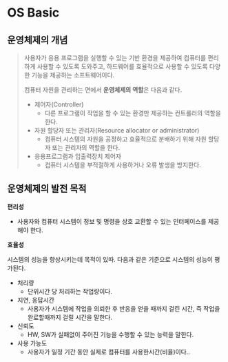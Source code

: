 # OS Basic



## 운영체제의 개념

> 사용자가 응용 프로그램을 실행할 수 있는 기반 환경을 제공하여 컴퓨터를 편리하게 사용할 수 있도록 도와주고, 하드웨어를 효율적으로 사용할 수 있도록 다양한 기능을 제공하는 소프트웨어이다.
>
>
> 컴퓨터 자원을 관리하는 면에서 **운영체제의 역할**은 다음과 같다.
>
> - 제어자(Controller)
>   - 다른 프로그램이 작업을 할 수 있는 환경만 제공하는 컨트롤러의 역할을 한다.
> - 자원 할당자 또는 관리자(Resource allocator or administrator)
>   - 컴퓨터 시스템의 자원을 공정하고 효율적으로 분배하기 위해 자원 할당자 또는 관리자의 역할을 한다.
> - 응용프로그램과 입출력장치 제어자
>   - 컴퓨터 시스템을 부적절하게 사용하거나 오류 발생을 방지한다.



## 운영체제의 발전 목적

**편리성**

- 사용자와 컴퓨터 시스템이 정보 및 명령을 상호 교환할 수 있는 인터페이스를 제공해야 한다.

**효율성**

시스템의 성능을 향상시키는데 목적이 있따. 다음과 같은 기준으로 시스템의 성능이 평가된다.

- 처리량
  - 단위시간 당 처리하는 작업량이다.
- 지연, 응답시간
  - 사용자가 시스템에 작업을 의뢰한 후 반응을 얻을 때까지 걸린 시간, 즉 작업을 완료할때까지 걸릴 시간을 말한다.
- 신뢰도
  - HW, SW가 실패없이 주어진 기능을 수행할 수 있는 능력을 말한다.
- 사용 가능도
  - 사용자가 일정 기간 동안 실제로 컴퓨터를 사용한시간(비율)이다..